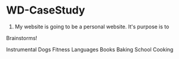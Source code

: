 # WD-CaseStudy

1. My website is going to be a personal website. It's purpose is to


Brainstorms!

Instrumental
Dogs
Fitness
Languages
Books
Baking
School
Cooking
